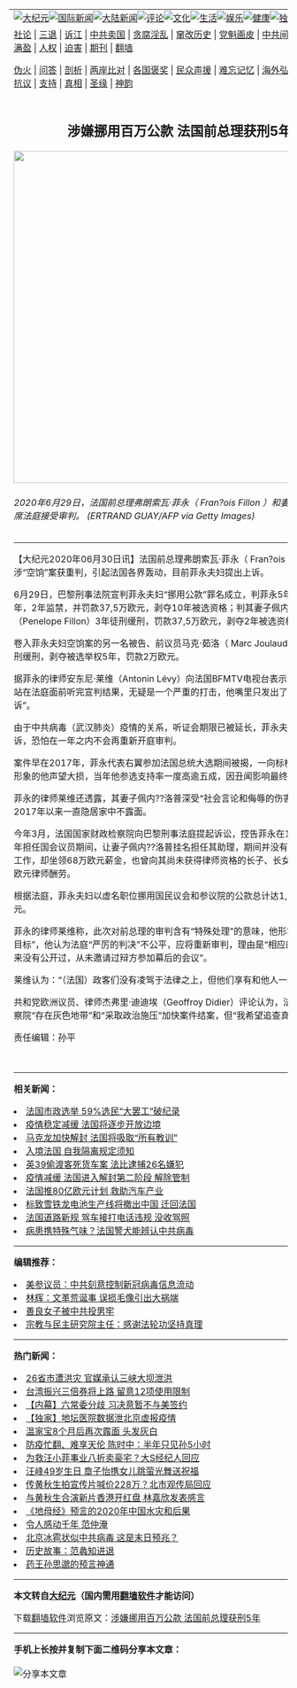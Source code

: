 <a name="1" id="1" target="_blank"></a><span id="1"></span>
<table align=center border="0"><tr><td colspan="2" VALIGN=TOP><a href="https://github.com/qgueh2747/djy/blob/master/gb/nsc413.md#1"><img src="https://raw.githubusercontent.com/qgueh2747/www/master/t/djy/1.jpg" title="大纪元"></a><a href="https://github.com/qgueh2747/djy/blob/master/gb/n24hr.md#1"><img src="https://raw.githubusercontent.com/qgueh2747/www/master/t/djy/3.jpg" title="国际新闻"></a><a href="https://github.com/qgueh2747/djy/blob/master/gb/nsc413.md#1"><img src="https://raw.githubusercontent.com/qgueh2747/www/master/t/djy/4.jpg" title="大陆新闻"></a><a href="https://github.com/qgueh2747/djy/blob/master/gb/news392.md#1"><img src="https://raw.githubusercontent.com/qgueh2747/www/master/t/djy/5.jpg" title="评论"></a><a href="https://github.com/qgueh2747/djy/blob/master/gb/news2007.md#1"><img src="https://raw.githubusercontent.com/qgueh2747/www/master/t/djy/6.jpg" title="文化"></a><a href="https://github.com/qgueh2747/djy/blob/master/gb/news2008.md#1"><img src="https://raw.githubusercontent.com/qgueh2747/www/master/t/djy/7.jpg" title="生活"></a><a href="https://github.com/qgueh2747/djy/blob/master/gb/ncyule.md#1"><img src="https://raw.githubusercontent.com/qgueh2747/www/master/t/djy/8.jpg" title="娱乐"></a><a href="https://github.com/qgueh2747/djy/blob/master/gb/nsc1002.md#1"><img src="https://raw.githubusercontent.com/qgueh2747/www/master/t/djy/9.jpg" title="健康"><a href="https://github.com/qgueh2747/djy/blob/master/gb/nf6092.md#1"><img src="https://raw.githubusercontent.com/qgueh2747/www/master/t/djy/10a.jpg" title="独家"></a><a href="https://github.com/qgueh2747/djy/blob/master/gb/nf4514.md#1"><img src="https://raw.githubusercontent.com/qgueh2747/www/master/t/djy/12a.jpg" title="头条"></a></td></tr>
<tr><td colspan="2" VALIGN=TOP><a target="_blank" href="https://github.com/qgueh2747/djy/blob/master/gb/9p.md#1">社论</a> | <a target="_blank" href="https://github.com/qgueh2747/djy/blob/master/gb/nf5657.md#1">三退</a> | <a target="_blank" href="https://github.com/qgueh2747/djy/blob/master/gb/nf6124.md#1">诉江</a> | <a target="_blank" href="https://github.com/qgueh2747/djy/blob/master/gb/nf1176117.md#1">中共卖国</a> | <a target="_blank" href="https://github.com/qgueh2747/djy/blob/master/gb/nf5773.md#1">贪腐淫乱</a> | <a target="_blank" href="https://github.com/qgueh2747/djy/blob/master/gb/nf1176115.md#1">窜改历史</a> | <a target="_blank" href="https://github.com/qgueh2747/djy/blob/master/gb/nf1176107.md#1">党魁画皮</a> | <a target="_blank" href="https://github.com/qgueh2747/djy/blob/master/gb/nf1320400.md#1">中共间谍</a> | <a target="_blank" href="https://github.com/qgueh2747/djy/blob/master/gb/nf1176114.md#1">破坏传统</a> | <a target="_blank" href="https://github.com/qgueh2747/ntdtv/blob/master/gb/prog447_1.md#1">恶贯满盈</a> | <a target="_blank" href="https://github.com/qgueh2747/djy/blob/master/gb/ncid278.md#1">人权</a> | <a target="_blank" href="https://github.com/qgueh2747/djy/blob/master/gb/nf1176111.md#1">迫害</a> | <a target="_blank" href="https://gitlab.com/szzdlab/mh-qikan/blob/master/README.md#1">期刊</a> | <a target="_blank" href="https://github.com/qgueh2747/www/blob/master/README.md?zsrh#8">翻墙</a></p><p><a target="_blank" href="https://github.com/qgueh2747/djy/blob/master/gb/nf5562.md#1">伪火</a> | <a target="_blank" href="https://github.com/qgueh2747/djy/blob/master/gb/nf4378.md#1">问答</a> | <a target="_blank" href="https://github.com/qgueh2747/djy/blob/master/gb/nf5792.md#1">剖析</a> | <a target="_blank" href="https://github.com/qgueh2747/djy/blob/master/gb/nf5735.md#1">两岸比对</a> | <a target="_blank" href="https://github.com/qgueh2747/djy/blob/master/gb/nf6119.md#1">各国褒奖</a> | <a target="_blank" href="https://github.com/qgueh2747/djy/blob/master/gb/nf6120.md#1">民众声援</a> | <a target="_blank" href="https://github.com/qgueh2747/djy/blob/master/gb/nf1188594.md#1">难忘记忆</a> | <a target="_blank" href="https://github.com/qgueh2747/djy/blob/master/gb/nf3180.md#1">海外弘传</a> | <a target="_blank" href="https://github.com/qgueh2747/djy/blob/master/gb/nf5410.md#1">万人上访</a> | <a target="_blank" href="https://github.com/qgueh2747/ntdtv/blob/master/gb/prog1530_1.md#1">和平抗议</a> | <a target="_blank" href="https://github.com/qgueh2747/djy/blob/master/gb/nf4386.md#1">支持</a> | <a target="_blank" href="https://github.com/qgueh2747/djy/blob/master/gb/nf4389.md#1">真相</a> | <a target="_blank" href="https://github.com/qgueh2747/djy/blob/master/gb/nf5790.md#1">圣缘</a> | <a target="_blank" href="https://github.com/qgueh2747/djy/blob/master/gb/nf4786.md#1">神韵</a></td></tr>
<tr><td VALIGN=TOP width="626"><h2 align=center>涉嫌挪用百万公款 法国前总理获刑5年</h2>
<img width="600" src="https://i.epochtimes.com/assets/uploads/2020/06/GettyImages-1223459074-600x400.jpg" />
<h6>2020年6月29日，法国前总理弗朗索瓦·菲永（ Fran?ois Fillon ）和妻子戴着口罩出席法庭接受审判。 (ERTRAND GUAY/AFP via Getty Images)
</h6>
<hr>
<p>【大纪元2020年06月30日讯】法国前总理弗朗索瓦·<ahref="https://github.com/qgueh2747/djy/blob/master/gb/tag/%E8%8F%B2%E6%B0%B8.md#1">菲永</a>（ Fran?ois Fillon ）夫妇涉“空饷”案获重判，引起法国各界轰动，目前菲永夫妇提出上诉。</p>
<p>6月29日，巴黎刑事法院宣判<ahref="https://github.com/qgueh2747/djy/blob/master/gb/tag/%E8%8F%B2%E6%B0%B8.md#1">菲永</a>夫妇“挪用公款”罪名成立，判菲永5年徒刑，缓刑3年，2年监禁，并罚款37,5万欧元，剥夺10年被选资格；判其妻子佩内??洛普（Penelope Fillon）3年徒刑缓刑，罚款37,5万欧元，剥夺2年被选资格。</p>
<p>卷入菲永夫妇<ahref="https://github.com/qgueh2747/djy/blob/master/gb/tag/%E7%A9%BA%E9%A5%B7%E6%A1%88.md#1">空饷案</a>的另一名被告、前议员马克·茹洛（ Marc Joulaud）获判3年徒刑缓刑，剥夺被选举权5年，罚款2万欧元。</p>
<p>据菲永的律师安东尼·莱维（Antonin Lévy）向法国BFMTV电视台表示，前总理菲永站在法庭面前听完宣判结果，无疑是一个严重的打击，他嘴里只发出了两个字“上诉”。</p>
<p>由于中共病毒（武汉肺炎）疫情的关系，听证会期限已被延长，菲永夫妇案件的上诉，恐怕在一年之内不会再重新开庭审判。</p>
<p>案件早在2017年，菲永代表右翼参加法国总统大选期间被揭，一向标榜温和、清廉形象的他声望大损，当年他参选支持率一度高逾五成，因丑闻影响最终败选。</p>
<p>菲永的律师莱维还透露，其妻子佩内??洛普深受“社会言论和侮辱的伤害”，她因此自2017年以来一直隐居家中不露面。</p>
<p>今年3月，法国国家财政检察院向巴黎刑事法庭提起诉讼，控告菲永在1998至2002年担任国会议员期间，让妻子佩内??洛普挂名担任其助理，期间并没有做过任何实质工作，却坐领68万欧元薪金，也曾向其尚未获得律师资格的长子、长女支付了逾8万欧元律师酬劳。</p>
<p>根据法庭，菲永夫妇以虚名职位挪用国民议会和参议院的公款总计达1,156,000欧元。</p>
<p>菲永的律师莱维称，此次对前总理的审判含有“特殊处理”的意味，他形容“炮弹击中了目标”，他认为法庭“严厉的判决”不公平，应将重新审判，理由是“相应的调查报告从来没有公开过，从未邀请过辩方参加幕后的会议”。</p>
<p>莱维认为：“（法国）政客们没有凌驾于法律之上，但他们享有和他人一样的权利。”</p>
<p>共和党欧洲议员、律师杰弗里·迪迪埃（Geoffroy Didier）评论认为，法国国家财政检察院“存在灰色地带”和“采取政治施压”加快案件结案，但“我希望追查真相”他说。</p>
<p>责任编辑：孙平</p>
<p>&nbsp;</p>

<hr>


<strong>相关新闻：</strong>
<li><a href="https://github.com/qgueh2747/djy/blob/master/gb/20/6/28/n12217973.md#1">法国市政选举 59%选民“大罢工”破纪录</a></li>
<li><a href="https://github.com/qgueh2747/djy/blob/master/gb/20/6/16/n12189399.md#1">疫情稳定减缓 法国将逐步开放边境</a></li>
<li><a href="https://github.com/qgueh2747/djy/blob/master/gb/20/6/14/n12185325.md#1">马克龙加快解封 法国将吸取“所有教训”</a></li>
<li><a href="https://github.com/qgueh2747/djy/blob/master/gb/20/6/8/n12171219.md#1">入境法国 自我隔离规定须知</a></li>
<li><a href="https://github.com/qgueh2747/djy/blob/master/gb/20/5/30/n12148294.md#1">英39偷渡客死货车案 法比逮捕26名嫌犯</a></li>
<li><a href="https://github.com/qgueh2747/djy/blob/master/gb/20/5/28/n12144778.md#1">疫情减缓 法国进入解封第二阶段 解除管制</a></li>
<li><a href="https://github.com/qgueh2747/djy/blob/master/gb/20/5/28/n12142500.md#1">法国推80亿欧元计划 救助汽车产业</a></li>
<li><a href="https://github.com/qgueh2747/djy/blob/master/gb/20/5/27/n12141811.md#1">标致雪铁龙电池生产线将撤出中国 迁回法国</a></li>
<li><a href="https://github.com/qgueh2747/djy/blob/master/gb/20/5/27/n12139996.md#1">法国道路新规 驾车接打电话违规 没收驾照</a></li>
<li><a href="https://github.com/qgueh2747/djy/blob/master/gb/20/5/25/n12136210.md#1">病患携特殊气味？法国警犬能辨认中共病毒</a></li>
<hr>


<strong>编辑推荐：</strong>
<li><a href="https://github.com/onzhi266/djy/blob/master/gb/20/2/22/n11887949.md#1">美参议员：中共刻意控制新冠病毒信息流动</a></li>
<li><a href="https://github.com/tsiac2612/djy/blob/master/gb/18/1/1/n10014980.md#1" target="_blank">林辉：文革荒诞事 误损毛像引出大祸端</a></li><li><a href="https://github.com/qgueh2747/djy/blob/master/gb/13/9/29/n3974789.md?dfh#1" target="_blank">善良女子被中共投男牢</a></li><li><a href="https://github.com/tsiac2612/djy/blob/master/gb/19/7/20/n11397207.md#1" target="_blank">宗教与民主研究院主任：感谢法轮功坚持真理</a></li>
<hr>

<strong>热门新闻：</strong>
<li><a href="https://github.com/qgueh2747/djy/blob/master/gb/20/6/29/n12219807.md#1">26省市遭洪灾 官媒承认三峡大坝泄洪</a></li>
<li><a href="https://github.com/qgueh2747/djy/blob/master/gb/20/6/29/n12218601.md#1">台湾振兴三倍券将上路 留意12项使用限制</a></li>
<li><a href="https://github.com/qgueh2747/djy/blob/master/gb/20/6/27/n12216091.md#1">【内幕】六常委分歧 习决意暂不与美签约</a></li>
<li><a href="https://github.com/qgueh2747/djy/blob/master/gb/20/6/28/n12217892.md#1">【独家】地坛医院数据泄北京虚报疫情</a></li>
<li><a href="https://github.com/qgueh2747/djy/blob/master/gb/20/6/28/n12217673.md#1">温家宝8个月后再次露面 头发灰白</a></li>
<li><a href="https://github.com/qgueh2747/djy/blob/master/gb/20/6/28/n12216988.md#1">防疫忙翻、难享天伦 陈时中：半年只见孙5小时</a></li>
<li><a href="https://github.com/qgueh2747/djy/blob/master/gb/20/6/29/n12220609.md#1">为救汪小菲事业八折卖豪宅？大S经纪人回应</a></li>
<li><a href="https://github.com/qgueh2747/djy/blob/master/gb/20/6/29/n12220251.md#1">汪峰49岁生日 章子怡携女儿跳萤光舞送祝福</a></li>
<li><a href="https://github.com/qgueh2747/djy/blob/master/gb/20/6/29/n12219022.md#1">传黄秋生拍宣传片喊价228万？北市观传局回应</a></li>
<li><a href="https://github.com/qgueh2747/djy/blob/master/gb/20/6/29/n12220365.md#1">与黄秋生合演新片香港开红盘 林嘉欣发表感言</a></li>
<li><a href="https://github.com/qgueh2747/djy/blob/master/gb/20/6/27/n12215574.md#1">《地母经》预言的2020年中国水灾和后果</a></li>
<li><a href="https://github.com/qgueh2747/djy/blob/master/gb/12/1/21/n3492348.md#1">令人感动千年    范仲淹</a></li>
<li><a href="https://github.com/qgueh2747/djy/blob/master/gb/20/6/29/n12219023.md#1">北京冰雹状似中共病毒 这是末日预兆？</a></li>
<li><a href="https://github.com/qgueh2747/djy/blob/master/gb/11/3/19/n3202908.md#1">历史故事：范蠡知进退</a></li>
<li><a href="https://github.com/qgueh2747/djy/blob/master/gb/20/6/24/n12209542.md#1">药王孙思邈的预言神通</a></li>
<hr>

<strong>本文转自<a href="https://www.epochtimes.com">大纪元</a>（国内需用<a href="https://github.com/qgueh2747/www/blob/master/README.md#8">翻墙软件</a>才能访问）</strong><p>下载<a href="https://github.com/qgueh2747/www/blob/master/README.md#8">翻墙软件</a>浏览原文：<a href="https://www.epochtimes.com/gb/20/6/30/n12222368.htm">涉嫌挪用百万公款 法国前总理获刑5年</a></p><hr>

<strong>手机上长按并复制下面二维码分享本文章：</strong><br><br><img src="http://d1p1.ip.zn2.us/v.php?action=qrcode&url=https://github.com/qgueh2747/djy/blob/master/gb/20/6/30/n12222368.md%231" title="分享本文章"></td><td VALIGN=TOP><a href="https://github.com/qgueh2747/djy/blob/master/gb/16/1/21/n4622075.md?dfh#1" target="_blank"><img src="https://raw.githubusercontent.com/qgueh2747/djy/master/gb/300/wei-f1.jpg" title="中共的伪火骗局"  alt="中共的伪火骗局"></a><br><a href="https://github.com/qgueh2747/www/blob/master/README.md?dfh#9" target="_blank"><img src="https://raw.githubusercontent.com/qgueh2747/djy/master/gb/300/yong-h.jpg" title="永恒的见证"  alt="永恒的见证"></a><br><a href="https://github.com/qgueh2747/djy/blob/master/gb/13/9/29/n3974789.md?dfh#1" target="_blank"><img src="https://raw.githubusercontent.com/qgueh2747/djy/master/gb/300/shang-lnz.jpg" title="善良女子被中共投男牢"  alt="善良女子被中共投男牢"></a><br><a href="https://github.com/qgueh2747/djy/blob/master/gb/16/3/16/n4663449.md?dfh#1" target="_blank"><img src="https://raw.githubusercontent.com/qgueh2747/djy/master/gb/300/huo-z3.jpg" title="警卫目击活摘器官"  alt="警卫目击活摘器官"></a><br><a href="https://github.com/qgueh2747/djy/blob/master/gb/16/8/7/n8177641.md?dfh#1" target="_blank"><img src="https://raw.githubusercontent.com/qgueh2747/djy/master/gb/300/huo-z4.jpg" title="证人描述活摘恐怖"  alt="证人描述活摘恐怖"></a><br><a href="https://github.com/qgueh2747/djy/blob/master/gb/10/4/19/n2881569.md?dfh#1" target="_blank"><img src="https://raw.githubusercontent.com/qgueh2747/djy/master/gb/300/huo-z1.jpg" title="揭开活摘器官黑幕"  alt="揭开活摘器官黑幕"></a><br><a href="https://github.com/qgueh2747/djy/blob/master/gb/10/11/7/n3077476.md?dfh#1" target="_blank"><img src="https://raw.githubusercontent.com/qgueh2747/djy/master/gb/300/ma-ks.jpg" title="马克思的成魔之路"  alt="马克思的成魔之路"></a><br><a href="https://github.com/qgueh2747/djy/blob/master/gb/14/6/9/n4173977.md?dfh#1" target="_blank"><img src="https://raw.githubusercontent.com/qgueh2747/djy/master/gb/300/chang-zs.jpg" title="藏字石 蕴天机"  alt="藏字石 蕴天机"></a><br><a href="https://github.com/qgueh2747/djy/blob/master/gb/18/5/10/n10381511.md?dfh#1" target="_blank"><img src="https://raw.githubusercontent.com/qgueh2747/djy/master/gb/300/st1.jpg" title="关注3亿人三退"  alt="关注3亿人三退"></a><br><a href="https://github.com/qgueh2747/djy/blob/master/gb/18/3/21/n10237682.md?dfh#1" target="_blank"><img src="https://raw.githubusercontent.com/qgueh2747/djy/master/gb/300/jie-t.jpg" title="解体中共复兴中华"  alt="解体中共复兴中华"></a><br><a href="https://github.com/qgueh2747/djy/blob/master/gb/9/2/9/n2422991.md?dfh#1" target="_blank"><img src="https://raw.githubusercontent.com/qgueh2747/djy/master/gb/300/gao-zs.jpg" title="中共迫害良心律师"  alt="中共迫害良心律师"></a><br><a href="https://github.com/qgueh2747/djy/blob/master/gb/18/12/9/n10900044.md?dfh#1" target="_blank"><img src="https://raw.githubusercontent.com/qgueh2747/djy/master/gb/300/sj1.jpg" title="303万人举报江泽民"  alt="303万人举报江泽民"></a><br><a href="https://github.com/qgueh2747/djy/blob/master/gb/18/8/28/n10672014.md?dfh#1" target="_blank"><img src="https://raw.githubusercontent.com/qgueh2747/djy/master/gb/300/sj2.jpg" title="这些官员为何起诉江泽民"  alt="这些官员为何起诉江泽民"></a><br><a href="https://github.com/qgueh2747/djy/blob/master/gb/8/12/18/n2367165.md?dfh#1" target="_blank"><img src="https://raw.githubusercontent.com/qgueh2747/djy/master/gb/300/liangan.jpg" title="海峡两岸的强烈对比"  alt="海峡两岸的强烈对比"></a><br><a href="https://github.com/qgueh2747/djy/blob/master/gb/15/12/10/n4593139.md?dfh#1" target="_blank"><img src="https://raw.githubusercontent.com/qgueh2747/djy/master/gb/300/jia-ndzl.jpg" title="加拿大总理的贺信"  alt="加拿大总理的贺信"></a><br><a href="https://github.com/qgueh2747/djy/blob/master/gb/11/6/17/n3289382.md?dfh#1" target="_blank"><img src="https://raw.githubusercontent.com/qgueh2747/djy/master/gb/300/xiao-wd.jpg" title="探寻真相兼听则明"  alt="探寻真相兼听则明"></a><br><a href="https://github.com/qgueh2747/djy/blob/master/gb/18/10/27/n10812623.md?dfh#1" target="_blank"><img src="https://raw.githubusercontent.com/qgueh2747/djy/master/gb/300/yindu.jpg" title="印度媒体报道东方"  alt="印度媒体报道东方"></a><br><a href="https://github.com/qgueh2747/djy/blob/master/gb/18/6/9/n10469652.md?dfh#1" target="_blank"><img src="https://raw.githubusercontent.com/qgueh2747/djy/master/gb/300/xie-j.jpg" title="不一样的海外校园"  alt="不一样的海外校园"></a><br><a href="https://github.com/qgueh2747/djy/blob/master/gb/7/4/5/n1669415.md?dfh#1" target="_blank"><img src="https://raw.githubusercontent.com/qgueh2747/djy/master/gb/300/li-up.jpg" title="从大师到徒弟的传奇"  alt="从大师到徒弟的传奇"></a><br><a href="https://github.com/qgueh2747/djy/blob/master/gb/17/5/26/n9191512.md?dfh#1" target="_blank"><img src="https://raw.githubusercontent.com/qgueh2747/djy/master/gb/300/zfl2.jpg" title="亿万人与东方一本奇书"  alt="亿万人与东方一本奇书"></a><br><a href="https://github.com/qgueh2747/djy/blob/master/gb/13/11/27/n4020290.md?dfh#1" target="_blank"><img src="https://raw.githubusercontent.com/qgueh2747/djy/master/gb/300/zhen-h.jpg" title="大陆见不到的震撼场面"  alt="大陆见不到的震撼场面"></a><br><a href="https://github.com/qgueh2747/djy/blob/master/gb/15/7/17/n4482910.md?dfh#1" target="_blank"><img src="https://raw.githubusercontent.com/qgueh2747/djy/master/gb/300/dalu-sk.jpg" title="人心向善 大陆当初盛况"  alt="人心向善 大陆当初盛况"></a><br><a href="https://github.com/qgueh2747/djy/blob/master/gb/19/1/5/n10955468.md?dfh#1" target="_blank"><img src="https://raw.githubusercontent.com/qgueh2747/djy/master/gb/300/zfl1.jpg" title="追寻真理 这书讲什么"  alt="追寻真理 这书讲什么"></a><br><a href="https://github.com/qgueh2747/www/blob/master/README.md?dfh#1" target="_blank"><img src="https://raw.githubusercontent.com/qgueh2747/djy/master/gb/300/fq1.jpg" title="下载免费翻墙软件"  alt="下载免费翻墙软件"></a><br></td></tr></table>
